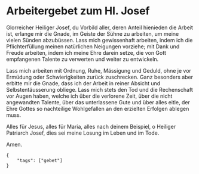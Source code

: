 # Arbeitergebet zum Hl. Josef

Glorreicher Heiliger Josef, du Vorbild aller, deren Anteil hienieden die Arbeit ist, erlange mir die Gnade, im Geiste der Sühne zu arbeiten, um meine vielen Sünden abzubüssen. Lass mich gewissenhaft arbeiten, indem ich die Pflichterfüllung meinen natürlichen Neigungen vorziehe; mit Dank und Freude arbeiten, indem ich meine Ehre darein setze, die von Gott empfangenen Talente zu verwerten und weiter zu entwickeln. 

Lass mich arbeiten mit Ordnung, Ruhe, Mässigung und Geduld, ohne je vor Ermüdung oder Schwierigkeiten zurück zuschrecken. Ganz besonders aber erbitte mir die Gnade, dass ich der Arbeit in reiner Absicht und Selbstentäusserung obliege. Lass mich stets den Tod und die Rechenschaft vor Augen haben, welche ich über die verlorene Zeit, über die nicht angewandten Talente, über das unterlassene Gute und über alles eitle, der Ehre Gottes so nachteilige Wohlgefallen an den erzielten Erfolgen ablegen muss.

Alles für Jesus, alles für Maria, alles nach deinem Beispiel, o Heiliger Patriarch Josef, dies sei meine Losung im Leben und im Tode. 

Amen.

```
{
    "tags": ["gebet"]
}
```